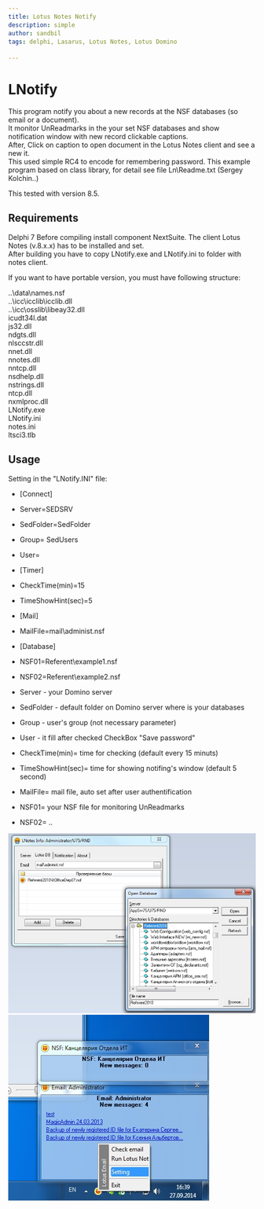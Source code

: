 ```yaml
---
title: Lotus Notes Notify
description: simple 
author: sandbil
tags: delphi, Lasarus, Lotus Notes, Lotus Domino

---
```

LNotify
=========
This program notify you about a new records at the NSF databases (so email or a document).  
It  monitor UnReadmarks in the your set NSF databases and show notification window with new record clickable captions.  
After, Click on caption to open document in the  Lotus Notes client and see a new it.  
This used simple RC4 to encode  for remembering password. 
This example program based on class library, for detail see file Ln\Readme.txt (Sergey Kolchin..)


This tested with version 8.5.   

## Requirements
  Delphi 7
  Before compiling install component NextSuite.
  The client Lotus Notes (v.8.x.x) has to be installed and set.  
  After building you have to copy LNotify.exe and LNotify.ini to folder with notes client. 

  If you want to have portable version, you must have following structure:
  
  ..\data\names.nsf  
  ..\icc\icclib\icclib.dll  
  ..\icc\osslib\libeay32.dll  
  icudt34l.dat  
  js32.dll  
  ndgts.dll  
  nlsccstr.dll  
  nnet.dll  
  nnotes.dll  
  nntcp.dll  
  nsdhelp.dll  
  nstrings.dll  
  ntcp.dll  
  nxmlproc.dll  
  LNotify.exe  
  LNotify.ini  
  notes.ini  
  ltsci3.tlb  
    
    
## Usage

   Setting in the "LNotify.INI" file:  

*  [Connect]  
*  Server=SEDSRV  
*  SedFolder=SedFolder  
*  Group= SedUsers  
*  User=  
*  [Timer]  
*  CheckTime(min)=15  
*  TimeShowHint(sec)=5  
*  [Mail]  
*  MailFile=mail\administ.nsf  
*  [Database]  
*  NSF01=Referent\example1.nsf  
*  NSF02=Referent\example2.nsf  
   
    
  
*  Server - your Domino server  
*  SedFolder - default folder on Domino server where is your databases  
*  Group - user's group (not necessary parameter)  
*  User - it fill after checked CheckBox "Save password"   
*  CheckTime(min)= time for checking (default every 15 minuts)  
*  TimeShowHint(sec)= time for showing notifing's window (default 5 second)   
*  MailFile= mail file, auto set after user authentification   
*  NSF01= your NSF file for monitoring UnReadmarks  
*  NSF02= ..  
  
   
[![screenshot1](/setting.png)](/setting.png)
[![screenshot2](/windowNotify.png)](/windowNotify.png)
